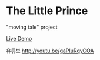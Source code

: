 The Little Prince
==========

"moving tale" project

[Live Demo](http://lmsol1030.github.io/LittlePrince)

유튜브 http://youtu.be/gaPIuRqyCOA
